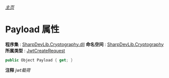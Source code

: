 ###### [主页](./Index.md "主页")
# Payload 属性
**程序集** : [SharpDevLib.Cryptography.dll](./SharpDevLib.Cryptography.assembly.md "SharpDevLib.Cryptography.dll")
**命名空间** : [SharpDevLib.Cryptography](./SharpDevLib.Cryptography.namespace.md "SharpDevLib.Cryptography")
**所属类型** : [JwtCreateRequest](./SharpDevLib.Cryptography.JwtCreateRequest.md "JwtCreateRequest")
``` csharp
public Object Payload { get; }
```
**注释**
*jwt载荷*

